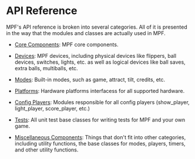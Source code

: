 # API Reference

MPF's API reference is broken into several categories. All of it is presented in the way that the modules and classes are actually used in MPF.

* [Core Components](api_reference_core.md): MPF core components.

* [Devices](api_reference_device.md): MPF devices, including physical devices like flippers, ball devices, switches, lights, etc. as well as logical devices like ball saves, extra balls, multiballs, etc.

* [Modes](api_reference_modes.md): Built-in modes, such as game, attract, tilt, credits, etc.

* [Platforms](api_reference_hardware_platforms.md): Hardware platforms interfacess for all supported hardware.

* [Config Players](api_reference_config_players.md): Modules responsible for all config players (show_player, light_player, score_player, etc.)

* [Tests](api_reference_testing_class_api.md): All unit test base classes for writing tests for MPF and your own game.

* [Miscellaneous Components](api_reference_misc_components.md): Things that don't fit into other categories, including utility functions, the base classes for modes, players, timers, and other utility functions.
